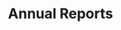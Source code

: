 ---
layout: page
title: Annual Reports
permalink: "/publications/annual-reports/" 
main: |-
    Annual Reports will be updated here.
---